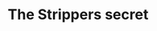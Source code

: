 --- 
title: "The Strippers secret"
description:
price: "SOLD"
category: 
images: 
    - /assets/img/stripper.png
order: 528
---